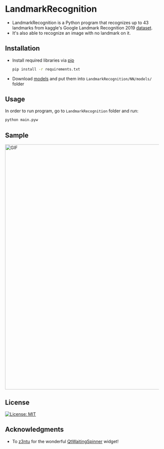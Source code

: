 # LandmarkRecognition

- LandmarkRecognition is a Python program that recognizes up to 43 landmarks from kaggle's Google Landmark Recognition 2019 [dataset](https://www.kaggle.com/c/landmark-recognition-2019/data). 
- It's also able to recognize an image with no landmark on it.

## Installation

- Install required libraries via [pip](https://pip.pypa.io/en/stable/)
  ```bash
  pip install -r requirements.txt
  ```
- Download [models](https://drive.google.com/drive/folders/1MRMkW9zAldCKU7sjvkW7Hx90Krj8s387?usp=sharing) and put them into ```LandmarkRecognition/NN/models/``` folder

## Usage
In order to run program, go to ```LandmarkRecognition``` folder and run:

```bash
python main.pyw
```

## Sample
<img alt="GIF" width="800px" src="https://github.com/logisticAKB/LandmarkRecognition/blob/master/examples/usage_sample.gif" />

## License
[![License: MIT](https://img.shields.io/badge/License-MIT-green.svg)](https://opensource.org/licenses/MIT)

## Acknowledgments
- To [z3ntu](https://github.com/z3ntu) for the wonderful [QtWaitingSpinner](https://github.com/z3ntu/QtWaitingSpinner) widget!

